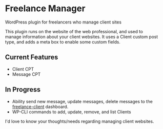 Freelance Manager
=================

WordPress plugin for freelancers who manage client sites

This plugin runs on the website of the web professional, and used to manage
information about your client websites. It uses a Client custom post type, and adds a
meta box to enable some custom fields.

## Current Features
* Client CPT
* Message CPT

## In Progress
* Ability send new message, update messages, delete messages to the [freelance-client](https://www.github.com/andrewwoods/freelance-client) dashboard.
* WP-CLI commands to add, update, remove, and list Clients

I'd love to know your thoughts/needs regarding managing client websites.


